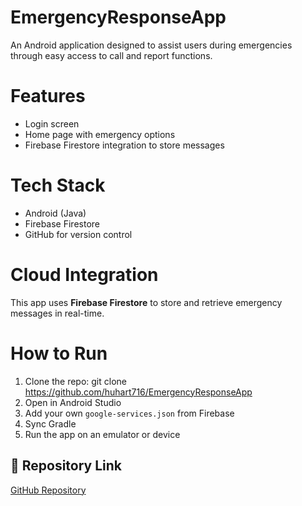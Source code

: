 # EmergencyResponseApp
An Android application designed to assist users during emergencies through easy access to call and report functions.

# Features
- Login screen
- Home page with emergency options
- Firebase Firestore integration to store messages

# Tech Stack
- Android (Java)
- Firebase Firestore
- GitHub for version control

# Cloud Integration
This app uses **Firebase Firestore** to store and retrieve emergency messages in real-time.

# How to Run
1. Clone the repo:
git clone https://github.com/huhart716/EmergencyResponseApp
2. Open in Android Studio
3. Add your own `google-services.json` from Firebase
4. Sync Gradle
5. Run the app on an emulator or device

## 📂 Repository Link
[GitHub Repository](https://github.com/huhart716/EmergencyResponseApp)
